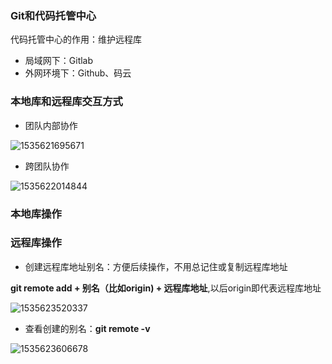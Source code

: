 ### Git和代码托管中心

代码托管中心的作用：维护远程库

- 局域网下：Gitlab
- 外网环境下：Github、码云

### 本地库和远程库交互方式

- 团队内部协作

![1535621695671](C:\Users\WANGJI~1\AppData\Local\Temp\1535621695671.png)



- 跨团队协作

![1535622014844](C:\Users\WANGJI~1\AppData\Local\Temp\1535622014844.png)

### 本地库操作



###  远程库操作

- 创建远程库地址别名：方便后续操作，不用总记住或复制远程库地址

**git remote add + 别名（比如origin) + 远程库地址**,以后origin即代表远程库地址

![1535623520337](C:\Users\WANGJI~1\AppData\Local\Temp\1535623520337.png)

- 查看创建的别名：**git remote -v**

![1535623606678](C:\Users\WANGJI~1\AppData\Local\Temp\1535623606678.png)







